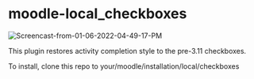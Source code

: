 # moodle-local_checkboxes

![Screencast-from-01-06-2022-04-49-17-PM](https://user-images.githubusercontent.com/33644013/148457478-f25f1425-e44f-4eb7-92cf-4408c57cbed0.gif)

This plugin restores activity completion style to the pre-3.11 checkboxes.

To install, clone this repo to your/moodle/installation/local/checkboxes
